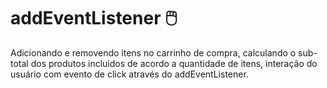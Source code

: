 # addEventListener :computer_mouse:

Adicionando e removendo itens no carrinho de compra, calculando o sub-total dos produtos incluidos de acordo a quantidade de itens, interação do usuário com evento de click através do addEventListener. 

